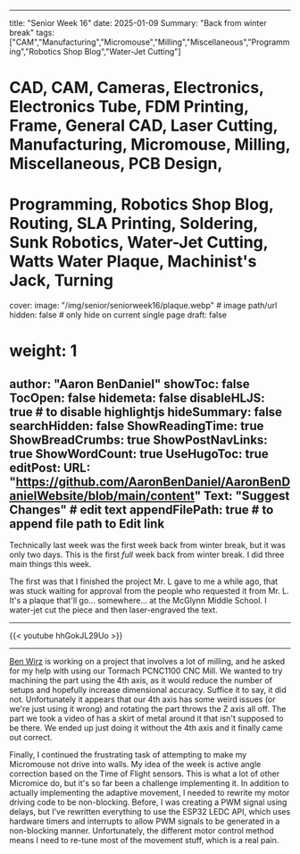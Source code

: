 
---
title: "Senior Week 16"
date: 2025-01-09
Summary: "Back from winter break"
tags: ["CAM","Manufacturing","Micromouse","Milling","Miscellaneous","Programming","Robotics Shop Blog","Water-Jet Cutting"]
# CAD, CAM, Cameras, Electronics, Electronics Tube, FDM Printing, Frame, General CAD, Laser Cutting, Manufacturing, Micromouse, Milling, Miscellaneous, PCB Design,
# Programming, Robotics Shop Blog, Routing, SLA Printing, Soldering, Sunk Robotics, Water-Jet Cutting, Watts Water Plaque, Machinist's Jack, Turning
cover:
    image: "/img/senior/seniorweek16/plaque.webp" # image path/url
    hidden: false # only hide on current single page
draft: false

# weight: 1
author: "Aaron BenDaniel"
showToc: false
TocOpen: false
hidemeta: false
disableHLJS: true # to disable highlightjs
hideSummary: false
searchHidden: false
ShowReadingTime: true
ShowBreadCrumbs: true
ShowPostNavLinks: true
ShowWordCount: true
UseHugoToc: true
editPost:
    URL: "https://github.com/AaronBenDaniel/AaronBenDanielWebsite/blob/main/content"
    Text: "Suggest Changes" # edit text
    appendFilePath: true # to append file path to Edit link
---

Technically last week was the first week back from winter break, but it was only two days. This is the first *full* week back from winter break. I did three main things this week.

The first was that I finished the project Mr. L gave to me a while ago, that was stuck waiting for approval from the people who requested it from Mr. L. It's a plaque that'll go... somewhere... at the McGlynn Middle School. I water-jet cut the piece and then laser-engraved the text.

---

{{< youtube hhGokJL29Uo >}}

---

[Ben Wirz](https://benwirz.netlify.app/) is working on a project that involves a lot of milling, and he asked for my help with using our Tormach PCNC1100 CNC Mill. We wanted to try machining the part using the 4th axis, as it would reduce the number of setups and hopefully increase dimensional accuracy. Suffice it to say, it did not. Unfortunately it appears that our 4th axis has some weird issues (or we're just using it wrong) and rotating the part throws the Z axis all off. The part we took a video of has a skirt of metal around it that isn't supposed to be there. We ended up just doing it without the 4th axis and it finally came out correct.

Finally, I continued the frustrating task of attempting to make my Micromouse not drive into walls. My idea of the week is active angle correction based on the Time of Flight sensors. This is what a lot of other Micromice do, but it's so far been a challenge implementing it. In addition to actually implementing the adaptive movement, I needed to rewrite my motor driving code to be non-blocking. Before, I was creating a PWM signal using delays, but I've rewritten everything to use the ESP32 LEDC API, which uses hardware timers and interrupts to allow PWM signals to be generated in a non-blocking manner. Unfortunately, the different motor control method means I need to re-tune most of the movement stuff, which is a real pain.